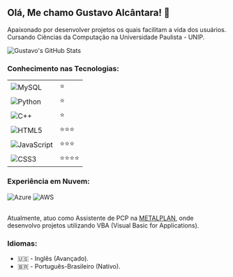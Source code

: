 ## Olá, Me chamo Gustavo Alcântara! 👋

Apaixonado por desenvolver projetos os quais facilitam a vida dos usuários. </br>
Cursando Ciências da Computação na Universidade Paulista - UNIP.

![Gustavo's GitHub Stats](https://github-readme-stats.vercel.app/api?username=Gustavo-Alcantara07&show_icons=true&theme=highcontrast)

### Conhecimento nas Tecnologias:

<table>
  <tr>
    <td><img src="https://img.shields.io/badge/MySQL-005C84?style=for-the-badge&logo=mysql&logoColor=white" alt="MySQL"/></td>
    <td>⭐</td>
  </tr>
  <tr>
    <td><img src="https://img.shields.io/badge/Python-14354C?style=for-the-badge&logo=python&logoColor=white" alt="Python"/></td>
    <td>⭐</td>
  </tr>
  <tr>
    <td><img src="https://img.shields.io/badge/C%2B%2B-00599C?style=for-the-badge&logo=c%2B%2B&logoColor=white" alt="C++"/></td>
    <td>⭐</td>
  </tr>
  <tr>
    <td><img src="https://img.shields.io/badge/HTML5-E34F26?style=for-the-badge&logo=html5&logoColor=white" alt="HTML5"/></td>
    <td>⭐⭐⭐</td>
  </tr>
  <tr>
    <td><img src="https://img.shields.io/badge/JavaScript-F7DF1E?style=for-the-badge&logo=javascript&logoColor=black" alt="JavaScript"/></td>
    <td>⭐⭐⭐</td>
  </tr>
  <tr>
    <td><img src="https://img.shields.io/badge/CSS3-1572B6?style=for-the-badge&logo=css3&logoColor=white" alt="CSS3"/></td>
    <td>⭐⭐⭐⭐</td>
  </tr>
</table>

### Experiência em Nuvem:
<div style="display: inline_block">
    <img align="center" alt="Azure" src="https://img.shields.io/badge/Microsoft_Azure-0089D6?style=for-the-badge&logo=microsoft-azure&logoColor=white"/>
    <img align="center" alt="AWS" src="https://img.shields.io/badge/Amazon_AWS-232F3E?style=for-the-badge&logo=amazon-aws&logoColor=white"/>
<div><br/>

Atualmente, atuo como Assistente de PCP na [METALPLAN](https://www.metalplan.com.br), onde desenvolvo projetos utilizando VBA (Visual Basic for Applications).

### Idiomas:

- 🇺🇸 - Inglês (Avançado). 
- 🇧🇷 - Português-Brasileiro (Nativo).

